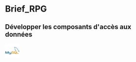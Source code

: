 # Brief_RPG
## Développer les composants d'accès aux données

![imgMySql](./profile/img/mysql.svg)&nbsp;&nbsp;
